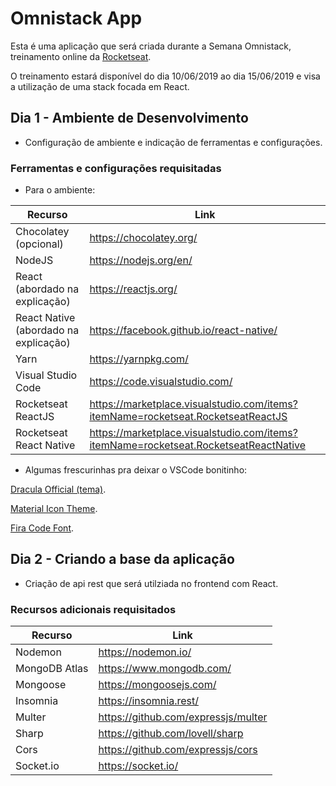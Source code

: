# Omnistack App
Esta é uma aplicação que será criada durante a Semana Omnistack, treinamento online da [Rocketseat](https://rocketseat.com.br).

O treinamento estará disponível do dia 10/06/2019 ao dia 15/06/2019 e visa a utilização de uma stack focada em React.

##  Dia 1 - Ambiente de Desenvolvimento

- Configuração de ambiente e indicação de ferramentas e configurações.

### Ferramentas e configurações requisitadas
- Para o ambiente:

| Recurso | Link |
| ------- | ---- |
| Chocolatey (opcional) | https://chocolatey.org/ |
| NodeJS | https://nodejs.org/en/ |
| React (abordado na explicação) | https://reactjs.org/|
| React Native (abordado na explicação) | https://facebook.github.io/react-native/ |
| Yarn | https://yarnpkg.com/ |
| Visual Studio Code | https://code.visualstudio.com/ |
| Rocketseat ReactJS | https://marketplace.visualstudio.com/items?itemName=rocketseat.RocketseatReactJS |
| Rocketseat React Native | https://marketplace.visualstudio.com/items?itemName=rocketseat.RocketseatReactNative |

- Algumas frescurinhas pra deixar o VSCode bonitinho:

[Dracula Official (tema)](https://marketplace.visualstudio.com/items?itemName=dracula-theme.theme-dracula).

[Material Icon Theme](https://marketplace.visualstudio.com/items?itemName=PKief.material-icon-theme).

[Fira Code Font](https://github.com/tonsky/FiraCode).

## Dia 2 - Criando a base da aplicação

- Criação de api rest que será utilziada no frontend com React.

### Recursos adicionais requisitados
| Recurso | Link |
| ------- | ---- |
| Nodemon | https://nodemon.io/ |
| MongoDB Atlas | https://www.mongodb.com/ |
| Mongoose | https://mongoosejs.com/ |
| Insomnia | https://insomnia.rest/ |
| Multer | https://github.com/expressjs/multer |
| Sharp | https://github.com/lovell/sharp |
| Cors | https://github.com/expressjs/cors |
| Socket.io | https://socket.io/ |
